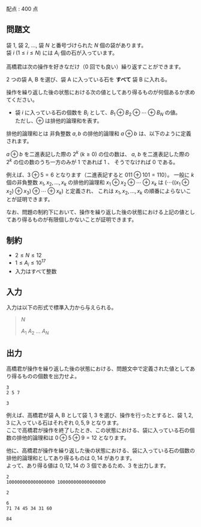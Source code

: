 配点 : $400$ 点

## 問題文

袋 $1$, 袋 $2$, $\ldots$, 袋 $N$ と番号づけられた $N$ 個の袋があります。<br>
袋 $i$ $(1\leq i\leq N)$ には $A_i$ 個の石が入っています。

高橋君は次の操作を好きなだけ（$0$ 回でも良い）繰り返すことができます。

$2$ つの袋 A, B を選び、袋 A に入っている石を **すべて** 袋 B に入れる。

操作を繰り返した後の状態における次の値としてあり得るものが何個あるか求めてください。

- 袋 $i$ に入っている石の個数を $B_i$ として、$B_1\oplus B_2\oplus\cdots\oplus B_N$ の値。<br>
ただし、$\oplus$ は排他的論理和を表す。

排他的論理和とは
非負整数 $a,b$ の排他的論理和 $a \oplus b$ は、以下のように定義されます。

$a \oplus b$ を二進表記した際の $2^k$ $(k \geq 0)$ の位の数は、
$a$, $b$ を二進表記した際の $2^k$ の位の数のうち一方のみが $1$ であれば $1$ 、
そうでなければ $0$ である。

例えば、$3 \oplus 5 = 6$ となります（二進表記すると $011 \oplus 101 = 110$）。
一般に $k$ 個の非負整数 $x_1, x_2, \ldots, x_k$ の排他的論理和 $x_1\oplus x_2\oplus\cdots\oplus x_k$ は 
$(\cdots((x_1 \oplus x_2) \oplus x_3) \oplus \cdots \oplus x_k)$ と定義され、
これは $x_1, x_2, \ldots, x_k$ の順番によらないことが証明できます。

なお、問題の制約下において、操作を繰り返した後の状態における上記の値としてあり得るものが有限個しかないことが証明できます。

## 制約

- $2\leq N \leq 12$
- $1\leq A_i \leq 10^{17}$
- 入力はすべて整数

## 入力

入力は以下の形式で標準入力から与えられる。

> $N$
> 
> $A_1$ $A_2$ $\ldots$ $A_N$

## 出力

高橋君が操作を繰り返した後の状態における、問題文中で定義された値としてあり得るものの個数を出力せよ。

```input1
3
2 5 7
```

```output1
3
```

例えば、高橋君が袋 A, B として袋 $1$, $3$ を選び、操作を行ったとすると、袋 $1,2,3$ に入っている石はそれぞれ $0,5,9$ となります。<br>
ここで高橋君が操作を終了したとき、この状態における、袋に入っている石の個数の排他的論理和は $0\oplus 5\oplus 9=12$ となります。

他に、高橋君が操作を繰り返した後の状態における、袋に入っている石の個数の排他的論理和としてあり得るものは $0,14$ があります。<br>
よって、あり得る値は $0,12,14$ の $3$ 個であるため、$3$ を出力します。

```input2
2
100000000000000000 100000000000000000
```

```output2
2
```

```input3
6
71 74 45 34 31 60
```

```output3
84
```